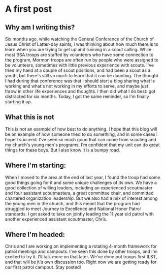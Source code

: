 

# A first post

## Why am I writing this?
Six months ago, while watching the General Conference of the Church of Jesus Christ of Latter-day saints, I was thinking about how much there is to learn when you are trying to get up and running in a scout calling. While most BSA troops are staffed by volunteers who have some connection to the program, Mormon troops are often run by people who were assigned to be volunteers, sometimes with little previous experience with scouts. I've tried my hand at a couple of scout positions, and had been a scout as a youth, but there's still so much to learn that it can be daunting. The thought I had during that conference was that I should start a blog sharing what is working and what's not working in my efforts to serve, and maybe just throw in other life experiences and thoughts. I then did what I do best: got distracted for six months. Today, I got the same reminder, so I'm finally starting it up.

## What this is not
This is not an example of how best to do anything. I hope that this blog will be an example of how someone tried to do something, and in some cases I hope I succeed. I've seen so much good that can come from scouting and my church's young men's programs, I'm confident that my unit can do great things for these boys. But I also know it is a bumpy road.

## Where I'm starting:
When I moved to the area at the end of last year, I found the troop had some good things going for it and some unique challenges of its own. We have a good collection of willing leaders, including an experienced scoutmaster and four assistant scoutmasters, a great committee chair, and committed chartered organization leadership. But we also had a mix of interest among the young men in the church, and this meant that the program had struggled to meet Journey to Excellence and National Honor Patrol standards. I got asked to take on jointly leading the 11 year old patrol with another experienced assistant scoutmaster, Chris.

## Where I'm headed:
Chris and I are working on implementing a rotating 4-month framework for patrol meetings and campouts. I've seen this done by other troops, and I'm excited to try it. I'll talk more on that later. We've done out troops first ILST, and that will be it's own discussion too. Right now we are getting ready for our first patrol campout. Stay posted!

